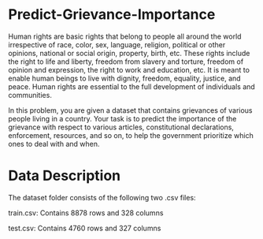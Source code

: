 # Predict-Grievance-Importance
Human rights are basic rights that belong to people all around the world irrespective of race, color, sex, language, religion, political or other opinions, national or social origin, property, birth, etc. These rights include the right to life and liberty, freedom from slavery and torture, freedom of opinion and expression, the right to work and education, etc. It is meant to enable human beings to live with dignity, freedom, equality, justice, and peace. Human rights are essential to the full development of individuals and communities.

In this problem, you are given a dataset that contains grievances of various people living in a country. Your task is to predict the importance of the grievance with respect to various articles, constitutional declarations, enforcement, resources, and so on, to help the government prioritize which ones to deal with and when.

# Data Description

The dataset folder consists of the following two .csv files:

train.csv: Contains 8878 rows and 328 columns

test.csv: Contains 4760 rows and 327 columns
